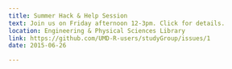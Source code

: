 ```yaml
---
title: Summer Hack & Help Session
text: Join us on Friday afternoon 12-3pm. Click for details.
location: Engineering & Physical Sciences Library
link: https://github.com/UMD-R-users/studyGroup/issues/1
date: 2015-06-26

---
```

